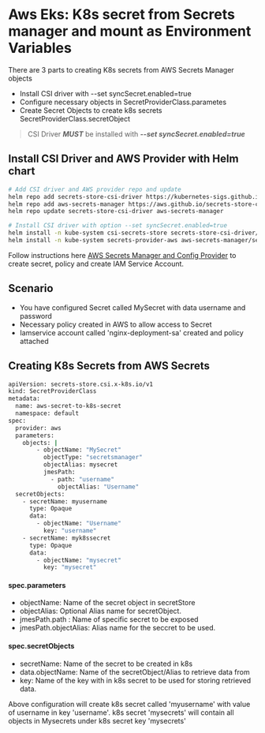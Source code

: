 # Aws Eks: K8s secret from Secrets manager and mount as Environment Variables

There are 3 parts to creating K8s secrets from AWS Secrets Manager objects

- Install CSI driver with --set syncSecret.enabled=true
- Configure necessary objects in SecretProviderClass.parametes
- Create Secret Objects to create k8s secrets SecretProviderClass.secretObject

> CSI Driver ***MUST*** be installed with ***--set syncSecret.enabled=true***


## Install CSI Driver and AWS Provider with Helm chart
```bash
# Add CSI driver and AWS provider repo and update
helm repo add secrets-store-csi-driver https://kubernetes-sigs.github.io/secrets-store-csi-driver/charts
helm repo add aws-secrets-manager https://aws.github.io/secrets-store-csi-driver-provider-aws
helm repo update secrets-store-csi-driver aws-secrets-manager

# Install CSI driver with option --set syncSecret.enabled=true
helm install -n kube-system csi-secrets-store secrets-store-csi-driver/secrets-store-csi-driver  --set syncSecret.enabled=true
helm install -n kube-system secrets-provider-aws aws-secrets-manager/secrets-store-csi-driver-provider-aws

```

Follow instructions here [AWS Secrets Manager and Config Provider](https://github.com/aws/secrets-store-csi-driver-provider-aws#usage) to create secret, policy and create IAM Service Account.

## Scenario
- You have configured Secret called MySecret with data username and password
- Necessary policy created in AWS to allow access to Secret
- Iamservice account called 'nginx-deployment-sa' created and policy attached

## Creating K8s Secrets from AWS Secrets

```bash
apiVersion: secrets-store.csi.x-k8s.io/v1
kind: SecretProviderClass
metadata:
  name: aws-secret-to-k8s-secret
  namespace: default
spec:
  provider: aws
  parameters:
    objects: |
        - objectName: "MySecret"
          objectType: "secretsmanager"
          objectAlias: mysecret
          jmesPath:
            - path: "username"
              objectAlias: "Username"
  secretObjects:
    - secretName: myusername
      type: Opaque
      data: 
        - objectName: "Username"
          key: "username"
    - secretName: myk8ssecret
      type: Opaque
      data: 
        - objectName: "mysecret"
          key: "mysecret"

```
#### spec.parameters
  - objectName: Name of the secret object in secretStore
  - objectAlias: Optional Alias name for secretObject.
  - jmesPath.path : Name of specific secret to be exposed
  - jmesPath.objectAlias: Alias name for the seccret to be used.

#### spec.secretObjects
  - secretName: Name of the secret to be created in k8s
  - data.objectName: Name of the secretObject/Alias to retrieve data from
  - key: Name of the key with in k8s secret to be used for storing retrieved data.

  Above configuration will create k8s secret called 'myusername' with value of username in key 'username'. k8s secret 'mysecrets' will contain all objects in Mysecrets under k8s secret key 'mysecrets'